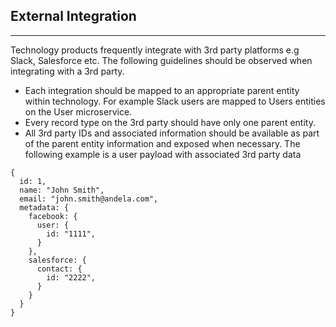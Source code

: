 ## External Integration
***

Technology products frequently integrate with 3rd party platforms e.g Slack, Salesforce etc. The following guidelines should be observed when integrating with a 3rd party.
* Each integration should be mapped to an appropriate parent entity within technology. For example Slack users are mapped to Users entities on the User microservice.  
* Every record type on the 3rd party should have only one parent entity.
* All 3rd party IDs and associated information should be available as part of the parent entity information and exposed when necessary. The following example is a user payload with associated 3rd party data
```
{
  id: 1,
  name: "John Smith",
  email: "john.smith@andela.com",
  metadata: {
    facebook: {
      user: {
        id: "1111",
      }
    },
    salesforce: {
      contact: {
        id: "2222",
      }
    }
  }
}
```
